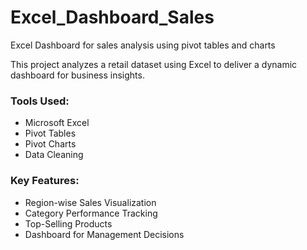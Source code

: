 # Excel_Dashboard_Sales
 Excel Dashboard for sales analysis using pivot tables and charts

This project analyzes a retail dataset using Excel to deliver a dynamic dashboard for business insights.

### Tools Used:
- Microsoft Excel
- Pivot Tables
- Pivot Charts
- Data Cleaning

### Key Features:
- Region-wise Sales Visualization
- Category Performance Tracking
- Top-Selling Products
- Dashboard for Management Decisions
